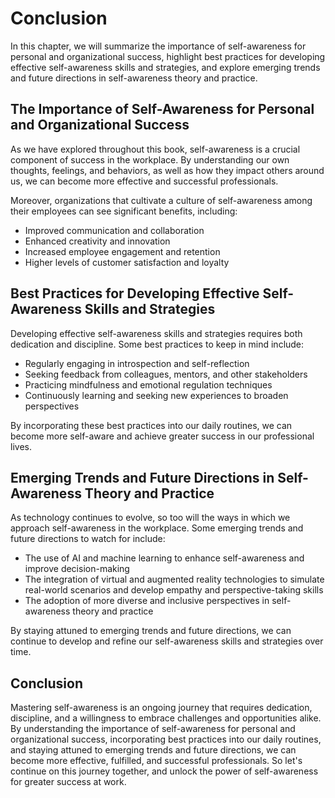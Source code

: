 # Conclusion

In this chapter, we will summarize the importance of self-awareness for personal and organizational success, highlight best practices for developing effective self-awareness skills and strategies, and explore emerging trends and future directions in self-awareness theory and practice.

The Importance of Self-Awareness for Personal and Organizational Success
------------------------------------------------------------------------

As we have explored throughout this book, self-awareness is a crucial component of success in the workplace. By understanding our own thoughts, feelings, and behaviors, as well as how they impact others around us, we can become more effective and successful professionals.

Moreover, organizations that cultivate a culture of self-awareness among their employees can see significant benefits, including:

* Improved communication and collaboration
* Enhanced creativity and innovation
* Increased employee engagement and retention
* Higher levels of customer satisfaction and loyalty

Best Practices for Developing Effective Self-Awareness Skills and Strategies
----------------------------------------------------------------------------

Developing effective self-awareness skills and strategies requires both dedication and discipline. Some best practices to keep in mind include:

* Regularly engaging in introspection and self-reflection
* Seeking feedback from colleagues, mentors, and other stakeholders
* Practicing mindfulness and emotional regulation techniques
* Continuously learning and seeking new experiences to broaden perspectives

By incorporating these best practices into our daily routines, we can become more self-aware and achieve greater success in our professional lives.

Emerging Trends and Future Directions in Self-Awareness Theory and Practice
---------------------------------------------------------------------------

As technology continues to evolve, so too will the ways in which we approach self-awareness in the workplace. Some emerging trends and future directions to watch for include:

* The use of AI and machine learning to enhance self-awareness and improve decision-making
* The integration of virtual and augmented reality technologies to simulate real-world scenarios and develop empathy and perspective-taking skills
* The adoption of more diverse and inclusive perspectives in self-awareness theory and practice

By staying attuned to emerging trends and future directions, we can continue to develop and refine our self-awareness skills and strategies over time.

Conclusion
----------

Mastering self-awareness is an ongoing journey that requires dedication, discipline, and a willingness to embrace challenges and opportunities alike. By understanding the importance of self-awareness for personal and organizational success, incorporating best practices into our daily routines, and staying attuned to emerging trends and future directions, we can become more effective, fulfilled, and successful professionals. So let's continue on this journey together, and unlock the power of self-awareness for greater success at work.

